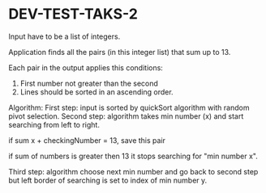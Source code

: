 # DEV-TEST-TAKS-2

Input have to be a list of integers. 

Application finds all the pairs (in this integer list) that sum up to 13.
 
 Each pair in the output applies this conditions:
  1) First number not greater than the second 
  2) Lines should be sorted in an ascending order.

Algorithm: 
First step: input is sorted by quickSort algorithm with random pivot selection.
Second step: algorithm takes min number (x) and start searching from left to right.
 
if sum x + checkingNumber = 13, save this pair
 
if sum of numbers is greater then 13 it stops searching for "min number x".

Third step: algorithm choose next min number and go back to second step but left border of searching is set to index of min number y.
